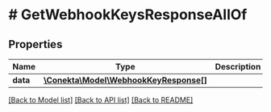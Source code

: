 # # GetWebhookKeysResponseAllOf

## Properties

Name | Type | Description | Notes
------------ | ------------- | ------------- | -------------
**data** | [**\Conekta\Model\WebhookKeyResponse[]**](WebhookKeyResponse.md) |  | [optional]

[[Back to Model list]](../../README.md#models) [[Back to API list]](../../README.md#endpoints) [[Back to README]](../../README.md)

